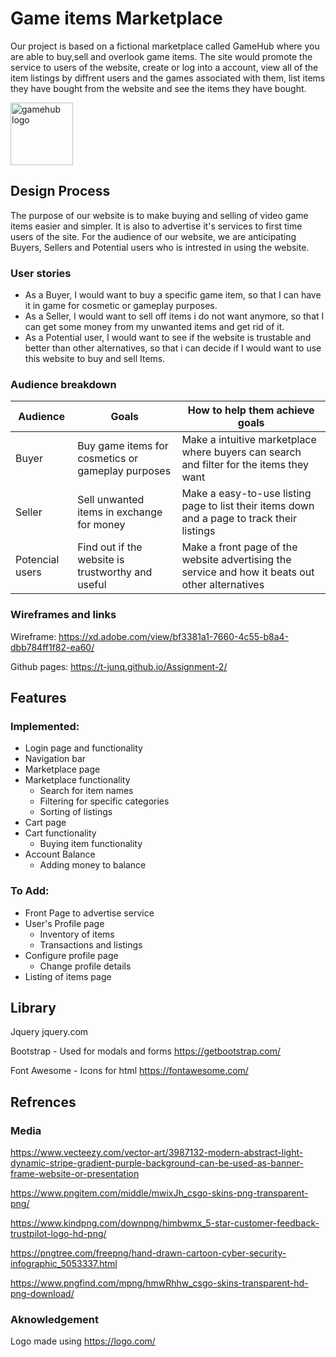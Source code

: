 # Game items Marketplace

Our project is based on a fictional marketplace called GameHub where you are able to buy,sell and overlook game items. The site would promote the service to users of the website, create or log into a account, view all of the item listings by diffrent users and the games associated with them, list items they have bought from the website and see the items they have bought.

<img src="https://user-images.githubusercontent.com/116868179/213856169-7f033e52-cf92-424e-a7bf-3637bc06c36d.png" alt="gamehub logo" width=100px heigh=100px align-item="center">

## Design Process

The purpose of our website is to make buying and selling of video game items easier and simpler. It is also to advertise it's services to first time users of the site.
For the audience of our website, we are anticipating Buyers, Sellers and Potential users who is intrested in using the website.

### User stories

- As a Buyer, I would want to buy a specific game item, so that I can have it in game for cosmetic or gameplay purposes.
- As a Seller, I would want to sell off items i do not want anymore, so that I can get some money from my unwanted items and get rid of it.
- As a Potential user, I would want to see if the website is trustable and better than other alternatives, so that i can decide if I would want to use this website to buy and sell Items.

### Audience breakdown

| Audience        | Goals                                             | How to help them achieve goals                                                                   |
| --------------- | ------------------------------------------------- | ------------------------------------------------------------------------------------------------ |
| Buyer           | Buy game items for cosmetics or gameplay purposes | Make a intuitive marketplace where buyers can search and filter for the items they want          |
| Seller          | Sell unwanted items in exchange for money         | Make a easy-to-use listing page to list their items down and a page to track their listings      |
| Potencial users | Find out if the website is trustworthy and useful | Make a front page of the website advertising the service and how it beats out other alternatives |

### Wireframes and links

Wireframe: https://xd.adobe.com/view/bf3381a1-7660-4c55-b8a4-dbb784ff1f82-ea60/

Github pages: https://t-junq.github.io/Assignment-2/

## Features
### Implemented:

- Login page and functionality
- Navigation bar
- Marketplace page 
- Marketplace functionality
  - Search for item names
  - Filtering for specific categories
  - Sorting of listings
- Cart page
- Cart functionality
  - Buying item functionality
- Account Balance
  - Adding money to balance
  
### To Add:

- Front Page to advertise service
- User's Profile page
  - Inventory of items
  - Transactions and listings
- Configure profile page
  - Change profile details
- Listing of items page


## Library

Jquery
jquery.com

Bootstrap - Used for modals and forms
https://getbootstrap.com/

Font Awesome - Icons for html
https://fontawesome.com/ 

## Refrences

### Media

https://www.vecteezy.com/vector-art/3987132-modern-abstract-light-dynamic-stripe-gradient-purple-background-can-be-used-as-banner-frame-website-or-presentation

https://www.pngitem.com/middle/mwixJh_csgo-skins-png-transparent-png/

https://www.kindpng.com/downpng/himbwmx_5-star-customer-feedback-trustpilot-logo-hd-png/

https://pngtree.com/freepng/hand-drawn-cartoon-cyber-security-infographic_5053337.html

https://www.pngfind.com/mpng/hmwRhhw_csgo-skins-transparent-hd-png-download/

### Aknowledgement

Logo made using https://logo.com/
